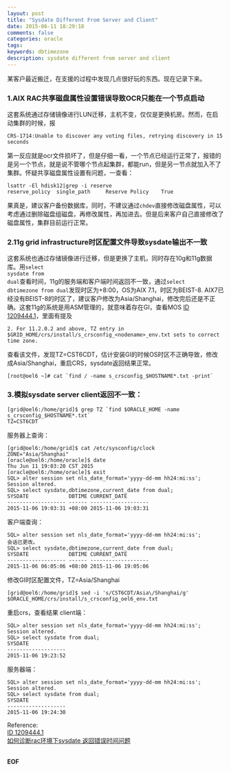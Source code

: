 ```yaml
---
layout: post
title: "Sysdate Different From Server and Client"
date: 2015-06-11 18:29:18
comments: false
categories: oracle
tags: 
keywords: dbtimezone
description: sysdate different from server and client
---
```

某客户最近搬迁，在支援的过程中发现几点很好玩的东西。现在记录下来。
<!--more-->
### 1.AIX RAC共享磁盘属性设置错误导致OCR只能在一个节点启动
这套系统通过存储镜像进行LUN迁移，主机不变，仅仅是更换机房。然而，在启动集群的时候，报
```
CRS-1714:Unable to discover any voting files, retrying discovery in 15 seconds
```
第一反应就是ocr文件损坏了，但是仔细一看，一个节点已经运行正常了，报错的是另一个节点，就是说不管哪个节点起集群，都能run，但是另一节点就加入不了集群。怀疑共享磁盘属性设置有问题，一查看：
```
lsattr -El hdisk12|grep -i reserve
reserve_policy  single_path     Reserve Policy    True
```
果真是，建议客户备份数据库，同时，不建议通过<code>chdev</code>直接修改磁盘属性，可以考虑通过删除磁盘组磁盘，再修改属性，再加进去。但是后来客户自己直接修改了磁盘属性，集群目前运行正常。
### 2.11g grid infrastructure时区配置文件导致sysdate输出不一致
这套系统也通过存储镜像进行迁移，但是更换了主机，同时存在10g和11g数据库。用<code>select sysdate from dual</code>查看时间，11g的服务端和客户端时间返回不一致，通过<code>select dbtimezone from dual</code>发现时区为+8:00，OS为AIX 7.1，时区为BEIST-8.
AIX7已经没有BEIST-8的时区了，建议客户修改为Asia/Shanghai，修改完后还是不正确。这套11g的系统是用ASM管理的，就意味着存在GI，查看MOS [ID 1209444.1](https://support.oracle.com/epmos/faces/DocumentDisplay?id=1209444.1)，里面有提及
```
2. For 11.2.0.2 and above, TZ entry in $GRID_HOME/crs/install/s_crsconfig_<nodename>_env.txt sets to correct time zone.
```
查看该文件，发现TZ=CST6CDT，估计安装GI的时候OS时区不正确导致，修改成Asia/Shanghai，重启CRS，sysdate返回结果正常。
```
[root@oel6 ~]# cat `find / -name s_crsconfig_$HOSTNAME*.txt -print`
```
### 3.模拟sysdate server client返回不一致：
```
[grid@oel6:/home/grid]$ grep TZ `find $ORACLE_HOME -name s_crsconfig_$HOSTNAME*.txt`
TZ=CST6CDT
```
服务器上查询：
```
[grid@oel6:/home/grid]$ cat /etc/sysconfig/clock 
ZONE="Asia/Shanghai"
[oracle@oel6:/home/oracle]$ date
Thu Jun 11 19:03:20 CST 2015
[oracle@oel6:/home/oracle]$ exit
SQL> alter session set nls_date_format='yyyy-dd-mm hh24:mi:ss';
Session altered.
SQL> select sysdate,dbtimezone,current_date from dual;
SYSDATE             DBTIME CURRENT_DATE
------------------- ------ -------------------
2015-11-06 19:03:31 +08:00 2015-11-06 19:03:31
```
客户端查询：
```
SQL> alter session set nls_date_format='yyyy-dd-mm hh24:mi:ss';
会话已更改。
SQL> select sysdate,dbtimezone,current_date from dual;
SYSDATE             DBTIME CURRENT_DATE
------------------- ------ -------------------
2015-11-06 06:05:06 +08:00 2015-11-06 19:05:06
```
修改GI时区配置文件，TZ=Asia/Shanghai
```
[grid@oel6:/home/grid]$ sed -i 's/CST6CDT/Asia\/Shanghai/g' $ORACLE_HOME/crs/install/s_crsconfig_oel6_env.txt
```
重启crs，查看结果
client端：
```
SQL> alter session set nls_date_format='yyyy-dd-mm hh24:mi:ss';
Session altered.
SQL> select sysdate from dual;
SYSDATE
-------------------
2015-11-06 19:23:52
```
服务器端：
```
SQL> alter session set nls_date_format='yyyy-dd-mm hh24:mi:ss';
Session altered.
SQL> select sysdate from dual;
SYSDATE
-------------------
2015-11-06 19:24:30
```



Reference:   
[ID 1209444.1](https://support.oracle.com/epmos/faces/DocumentDisplay?id=1209444.1)   
[如何诊断rac环境下sysdate 返回错误时间问题](https://blogs.oracle.com/Database4CN/entry/%E5%A6%82%E4%BD%95%E8%AF%8A%E6%96%ADrac%E7%8E%AF%E5%A2%83%E4%B8%8Bsysdate_%E8%BF%94%E5%9B%9E%E9%94%99%E8%AF%AF%E6%97%B6%E9%97%B4%E9%97%AE%E9%A2%98)


</br>
<b>EOF</b>
</br>

